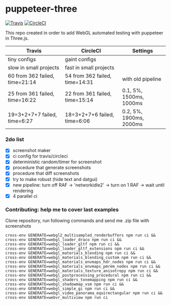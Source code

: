 # puppeteer-three
[![Travis](https://travis-ci.org/munrocket/puppeteer-three.svg?branch=master)](https://travis-ci.org/munrocket/puppeteer-three)
[![CircleCI](https://circleci.com/gh/munrocket/puppeteer-three.svg?style=svg)](https://circleci.com/gh/munrocket/puppeteer-three)

This repo created in order to add WebGL automated testing with puppeteer in Three.js.

|           Travis                        |            CircleCI                     |         Settings         |
|-----------------------------------------|-----------------------------------------|--------------------------|
| tiny configs                            | gaint configs                           |                          |
| slow in small projects                  | fast in small projects                  |                          |
| 60 from 362 failed, time=21:14          | 54 from 362 failed, time=14:31          | with old pipeline        |
| 25 from 361 failed, time=16:22          | 22 from 361 failed, time=15:14          | 0.1, 5%, 1500ms, 1000ms  |
| 19=3+2+7+7 failed, time=6:27            | 18=3+2+7+6 failed, time=6:06            | 0.2, 5%, 1900ms, 2000ms  |

### 2do list
- [x] screenshot maker
- [x] ci config for travis/circleci
- [x] deterministic random/timer for screenshot
- [x] procedure that generate screenshots
- [x] procedure that diff screenshots
- [x] try to make robust (hide text and datgui)
- [x] new pipeline: turn off RAF -> 'networkidle2' -> turn on 1 RAF -> wait until rendering
- [x] 4 parallel ci

### Contributing: help me to cover last examples
Clone repository, run following commands and send me .zip file with screenshots
```
cross-env GENERATE=webgl2_multisampled_renderbuffers npm run ci && 
cross-env GENERATE=webgl_loader_draco npm run ci && 
cross-env GENERATE=webgl_loader_gltf npm run ci && 
cross-env GENERATE=webgl_loader_gltf_extensions npm run ci && 
cross-env GENERATE=webgl_materials_blending npm run ci && 
cross-env GENERATE=webgl_materials_blending_custom npm run ci &&
cross-env GENERATE=webgl_materials_envmaps_hdr_nodes npm run ci && 
cross-env GENERATE=webgl_materials_envmaps_pmrem_nodes npm run ci && 
cross-env GENERATE=webgl_materials_texture_anisotropy npm run ci && 
cross-env GENERATE=webgl_postprocessing_procedural npm run ci && 
cross-env GENERATE=webgl_shaders_tonemapping npm run ci && 
cross-env GENERATE=webgl_shadowmap_vsm npm run ci && 
cross-env GENERATE=webgl_simple_gi npm run ci && 
cross-env GENERATE=webgl_video_panorama_equirectangular npm run ci && 
cross-env GENERATE=webvr_multiview npm run ci
```